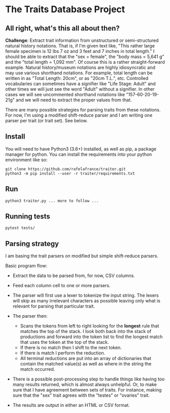 # The Traits Database Project

## All right, what's this all about then?
**Challenge**: Extract trait information from unstructured or semi-structured natural history notations. That is, if I'm given text like, "This rather large female specimen is 12 lbs 7 oz and 3 feet and 7 inches in total length." I should be able to extract that the "sex = female", the "body mass = 5,641 g" and the "total length = 1,092 mm". Of course this is a rather straight-forward example. Natural history/museum notations are highly idiosyncratic and may use various shorthand notations. For example, total length can be written in as "Total Length: 20cm", or as "20cm T.L.", etc. Controlled vocabularies can sometimes have a signifier like "Life Stage: Adult" and other times we will just see the word "Adult" without a signifier. In other cases we will see uncommented shorthand notations like "157-60-20-19-21g" and we will need to extract the proper values from that.

There are many possible strategies for parsing traits from these notations. For now, I'm using a modified shift-reduce parser and I am writing one parser per trait (or trait set). See below.

## Install
You will need to have Python3 (3.6+) installed, as well as pip, a package manager for python. You can install the requirements into your python environment like so:
```
git clone https://github.com/rafelafrance/traiter.git
python3 -m pip install --user -r traiter/requirements.txt
```

## Run
```
python3 traiter.py ... more to follow ...
```
## Running tests
```
pytest tests/
```

## Parsing strategy
I am basing the trait parsers on modified but simple shift-reduce parsers.

Basic program flow:

* Extract the data to be parsed from, for now, CSV columns.

* Feed each column cell to one or more parsers.

* The parser will first use a lexer to tokenize the input string. The lexers will skip as many irrelevant characters as possible leaving only what is relevant for parsing that particular trait.

* The parser then:
  - Scans the tokens from left to right looking for the **longest** rule that matches the top of the stack. I look both back into the stack of productions and forward into the token list to find the longest match that uses the token at the top of the stack.
  - If there is no match then I shift to the next token.
  - If there is match I perform the reduction.
  - All terminal reductions are put into an array of dictionaries that contain the matched value(s) as well as where in the string the match occurred.


* There is a possible post-processing step to handle things like having too many results returned, which is almost always unhelpful. Or, to make sure that I have agreement between sets of traits. For instance, making sure that the "sex" trait agrees with the "testes" or "ovaries" trait.

* The results are output in either an HTML or CSV format.
